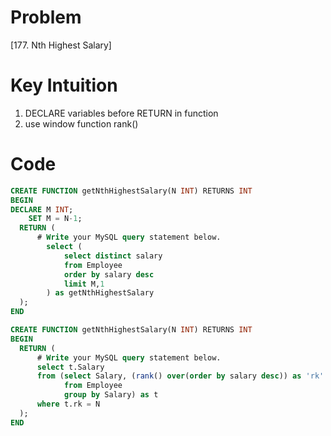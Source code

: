 # Problem
[177. Nth Highest Salary]

# Key Intuition
1. DECLARE variables before RETURN in function
2. use window function rank()

# Code
```sql
CREATE FUNCTION getNthHighestSalary(N INT) RETURNS INT
BEGIN
DECLARE M INT; 
    SET M = N-1; 
  RETURN (
      # Write your MySQL query statement below.
        select (
            select distinct salary
            from Employee
            order by salary desc
            limit M,1
        ) as getNthHighestSalary
  );
END
```

```sql
CREATE FUNCTION getNthHighestSalary(N INT) RETURNS INT
BEGIN
  RETURN (
      # Write your MySQL query statement below.
      select t.Salary
      from (select Salary, (rank() over(order by salary desc)) as 'rk'
            from Employee
            group by Salary) as t
      where t.rk = N
  );
END
```
